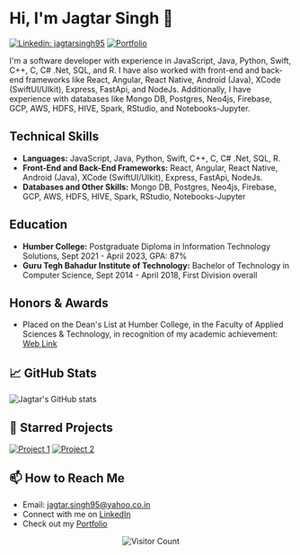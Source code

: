 # Hi, I'm Jagtar Singh 👋

[![Linkedin: jagtarsingh95](https://img.shields.io/badge/-jagtarsingh95-blue?style=flat-square&logo=Linkedin&logoColor=white&link=https://www.linkedin.com/in/jagtarsingh95/)](https://www.linkedin.com/in/jagtarsingh95/)
[![Portfolio](https://img.shields.io/badge/-Portfolio-brightgreen)](https://jagtarsingh.web.app/)

I'm a software developer with experience in JavaScript, Java, Python, Swift, C++, C, C# .Net, SQL, and R. I have also worked with front-end and back-end frameworks like React, Angular, React Native, Android (Java), XCode (SwiftUI/UIkit), Express, FastApi, and NodeJs. Additionally, I have experience with databases like Mongo DB, Postgres, Neo4js, Firebase, GCP, AWS, HDFS, HIVE, Spark, RStudio, and Notebooks-Jupyter.

## Technical Skills

- **Languages:** JavaScript, Java, Python, Swift, C++, C, C# .Net, SQL, R.
- **Front-End and Back-End Frameworks:** React, Angular, React Native, Android (Java), XCode (SwiftUI/UIkit), Express, FastApi, NodeJs.
- **Databases and Other Skills:** Mongo DB, Postgres, Neo4js, Firebase, GCP, AWS, HDFS, HIVE, Spark, RStudio, Notebooks-Jupyter

## Education

- **Humber College:** Postgraduate Diploma in Information Technology Solutions, Sept 2021 - April 2023, GPA: 87%
- **Guru Tegh Bahadur Institute of Technology:** Bachelor of Technology in Computer Science, Sept 2014 - April 2018, First Division overall

## Honors & Awards

- Placed on the Dean's List at Humber College, in the Faculty of Applied Sciences & Technology, in recognition of my academic achievement: [Web Link](https://example.com)

## &#x1f4c8; GitHub Stats

![Jagtar's GitHub stats](https://github-readme-stats.vercel.app/api?username=YourGitHub&theme=blue-green&show_icons=true)

## 🚀 Starred Projects

[![Project 1](https://github-readme-stats.vercel.app/api/pin/?username=YourGitHub&repo=YourRepo&theme=blue-green)](https://github.com/YourGitHub/YourRepo)
[![Project 2](https://github-readme-stats.vercel.app/api/pin/?username=YourGitHub&repo=YourRepo&theme=blue-green)](https://github.com/YourGitHub/YourRepo)

## 📫 How to Reach Me

- Email: jagtar.singh95@yahoo.co.in
- Connect with me on [LinkedIn](https://www.linkedin.com/in/jagtarsingh95/)
- Check out my [Portfolio](https://jagtarsingh.web.app/)

<!-- retro visitor counter -->
<p align="center"> 
  <img src="https://profile-counter.glitch.me/YourGitHub/count.svg" alt="Visitor Count" align="center" />
</p>
